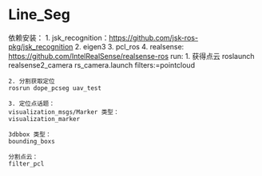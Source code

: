 # Line_Seg
依赖安装：
	1. jsk_recognition：https://github.com/jsk-ros-pkg/jsk_recognition
	2. eigen3
	3. pcl_ros
	4. realsense: https://github.com/IntelRealSense/realsense-ros
run:
	1. 获得点云
	roslaunch realsense2_camera rs_camera.launch filters:=pointcloud
	
	2. 分割获取定位
	rosrun dope_pcseg uav_test
	
	3. 定位点话题：
	visualization_msgs/Marker 类型：
	visualization_marker
	
	3dbbox 类型：
	bounding_boxs

	分割点云：
	filter_pcl
	
